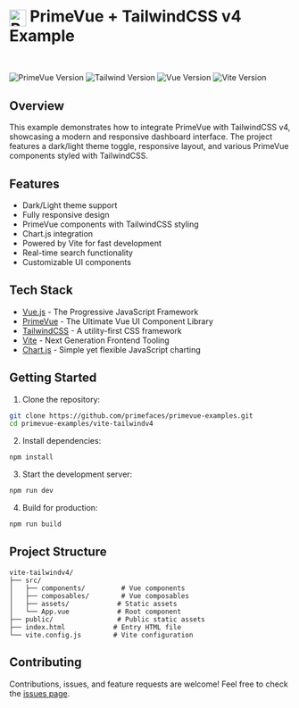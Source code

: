 # <img src="https://www.primefaces.org/wp-content/uploads/2019/12/primevue-logo.png" alt="PrimeVue logo" height="30" align="center"> PrimeVue + TailwindCSS v4 Example

<br />

<div align="start">
  
![PrimeVue Version](https://img.shields.io/badge/PrimeVue-v4.2.5-blue)
![Tailwind Version](https://img.shields.io/badge/TailwindCSS-v4.0.6-38bdf8)
![Vue Version](https://img.shields.io/badge/Vue.js-v3.4.27-42b883)
![Vite Version](https://img.shields.io/badge/Vite-v5.2.13-646cff)

</div>

## Overview

This example demonstrates how to integrate PrimeVue with TailwindCSS v4, showcasing a modern and responsive dashboard interface. The project features a dark/light theme toggle, responsive layout, and various PrimeVue components styled with TailwindCSS.

## Features

- Dark/Light theme support
- Fully responsive design
- PrimeVue components with TailwindCSS styling
- Chart.js integration
- Powered by Vite for fast development
- Real-time search functionality
- Customizable UI components

## Tech Stack

- [Vue.js](https://vuejs.org/) - The Progressive JavaScript Framework
- [PrimeVue](https://primevue.org/) - The Ultimate Vue UI Component Library
- [TailwindCSS](https://tailwindcss.com/) - A utility-first CSS framework
- [Vite](https://vitejs.dev/) - Next Generation Frontend Tooling
- [Chart.js](https://www.chartjs.org/) - Simple yet flexible JavaScript charting

## Getting Started

1. Clone the repository:

```bash
git clone https://github.com/primefaces/primevue-examples.git
cd primevue-examples/vite-tailwindv4
```

2. Install dependencies:

```bash
npm install
```

3. Start the development server:

```bash
npm run dev
```

4. Build for production:

```bash
npm run build
```

## Project Structure

```
vite-tailwindv4/
├── src/
│   ├── components/         # Vue components
│   ├── composables/        # Vue composables
│   ├── assets/            # Static assets
│   └── App.vue            # Root component
├── public/                # Public static assets
├── index.html            # Entry HTML file
└── vite.config.js        # Vite configuration
```

## Contributing

Contributions, issues, and feature requests are welcome! Feel free to check the [issues page](https://github.com/primefaces/primevue/issues).

